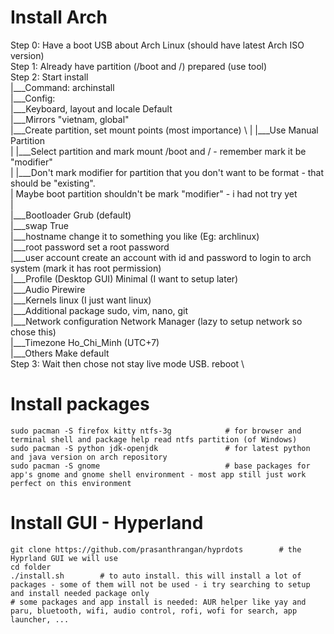 # Install Arch
Step 0: Have a boot USB about Arch Linux (should have latest Arch ISO version) \
Step 1: Already have partition (/boot and /) prepared (use tool) \
Step 2: Start install \
    |___Command: archinstall \
    |___Config: \
            |___Keyboard, layout and locale     Default \
            |___Mirrors                         "vietnam, global" \
            |___Create partition, set mount points (most importance) \ 
            |       |___Use Manual Partition \
            |               |___Select partition and mark mount /boot and / - remember mark it be "modifier" \
            |               |___Don't mark modifier for partition that you don't want to be format - that should be "existing". \
            |                   Maybe boot partition shouldn't be mark "modifier" - i had not try yet \
            | \
            |___Bootloader      	            Grub (default) \
            |___swap            	            True \
            |___hostname	                    change it to something you like (Eg: archlinux) \
            |___root password	                set a root password \
            |___user account	                create an account with id and password to login to arch system (mark it has root permission) \
            |___Profile (Desktop GUI)           Minimal (I want to setup later) \
            |___Audio                           Pirewire \
            |___Kernels                         linux (I just want linux) \
            |___Additional package              sudo, vim, nano, git \
            |___Network configuration           Network Manager (lazy to setup network so chose this) \
            |___Timezone                        Ho_Chi_Minh (UTC+7) \
            |___Others                          Make default \
Step 3: Wait then chose not stay live mode USB. reboot \

# Install packages
    sudo pacman -S firefox kitty ntfs-3g            # for browser and terminal shell and package help read ntfs partition (of Windows) 
    sudo pacman -S python jdk-openjdk               # for latest python and java version on arch repository 
    sudo pacman -S gnome                            # base packages for app's gnome and gnome shell environment - most app still just work perfect on this environment 

# Install GUI - Hyperland
    git clone https://github.com/prasanthrangan/hyprdots        # the Hyprland GUI we will use
    cd folder
    ./install.sh        # to auto install. this will install a lot of packages - some of them will not be used - i try searching to setup and install needed package only 
    # some packages and app install is needed: AUR helper like yay and paru, bluetooth, wifi, audio control, rofi, wofi for search, app launcher, ...
